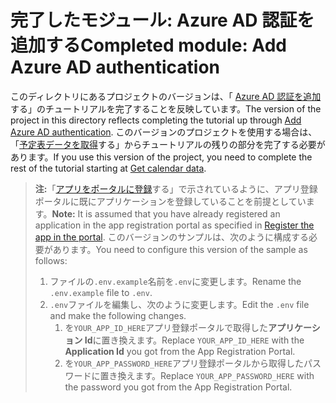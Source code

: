 # <a name="completed-module-add-azure-ad-authentication"></a><span data-ttu-id="9fdaa-101">完了したモジュール: Azure AD 認証を追加する</span><span class="sxs-lookup"><span data-stu-id="9fdaa-101">Completed module: Add Azure AD authentication</span></span>

<span data-ttu-id="9fdaa-102">このディレクトリにあるプロジェクトのバージョンは、「 [Azure AD 認証を追加](https://docs.microsoft.com/graph/training/node-tutorial?tutorial-step=3)する」のチュートリアルを完了することを反映しています。</span><span class="sxs-lookup"><span data-stu-id="9fdaa-102">The version of the project in this directory reflects completing the tutorial up through [Add Azure AD authentication](https://docs.microsoft.com/graph/training/node-tutorial?tutorial-step=3).</span></span> <span data-ttu-id="9fdaa-103">このバージョンのプロジェクトを使用する場合は、「[予定表データを取得](https://docs.microsoft.com/graph/training/node-tutorial?tutorial-step=4)する」からチュートリアルの残りの部分を完了する必要があります。</span><span class="sxs-lookup"><span data-stu-id="9fdaa-103">If you use this version of the project, you need to complete the rest of the tutorial starting at [Get calendar data](https://docs.microsoft.com/graph/training/node-tutorial?tutorial-step=4).</span></span>

> <span data-ttu-id="9fdaa-104">**注:**「[アプリをポータルに登録](https://docs.microsoft.com/graph/training/node-tutorial?tutorial-step=2)する」で示されているように、アプリ登録ポータルに既にアプリケーションを登録していることを前提としています。</span><span class="sxs-lookup"><span data-stu-id="9fdaa-104">**Note:** It is assumed that you have already registered an application in the app registration portal as specified in [Register the app in the portal](https://docs.microsoft.com/graph/training/node-tutorial?tutorial-step=2).</span></span> <span data-ttu-id="9fdaa-105">このバージョンのサンプルは、次のように構成する必要があります。</span><span class="sxs-lookup"><span data-stu-id="9fdaa-105">You need to configure this version of the sample as follows:</span></span>
>
> 1. <span data-ttu-id="9fdaa-106">ファイルの`.env.example`名前を`.env`に変更します。</span><span class="sxs-lookup"><span data-stu-id="9fdaa-106">Rename the `.env.example` file to `.env`.</span></span>
> 1. <span data-ttu-id="9fdaa-107">`.env`ファイルを編集し、次のように変更します。</span><span class="sxs-lookup"><span data-stu-id="9fdaa-107">Edit the `.env` file and make the following changes.</span></span>
>     1. <span data-ttu-id="9fdaa-108">を`YOUR_APP_ID_HERE`アプリ登録ポータルで取得した**アプリケーション Id**に置き換えます。</span><span class="sxs-lookup"><span data-stu-id="9fdaa-108">Replace `YOUR_APP_ID_HERE` with the **Application Id** you got from the App Registration Portal.</span></span>
>     1. <span data-ttu-id="9fdaa-109">を`YOUR_APP_PASSWORD_HERE`アプリ登録ポータルから取得したパスワードに置き換えます。</span><span class="sxs-lookup"><span data-stu-id="9fdaa-109">Replace `YOUR_APP_PASSWORD_HERE` with the password you got from the App Registration Portal.</span></span>